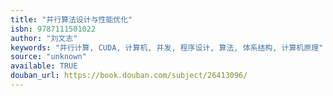 ```yaml
---
title: "并行算法设计与性能优化"
isbn: 9787111501022
author: "刘文志"
keywords: "并行计算, CUDA, 计算机, 并发, 程序设计, 算法, 体系结构, 计算机原理"
source: "unknown"
available: TRUE
douban_url: https://book.douban.com/subject/26413096/
---
```

